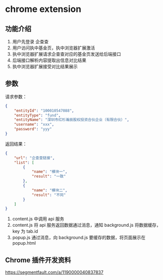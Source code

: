 # chrome extension

## 功能介绍

1. 用户先登录 企查查
2. 用户访问执中基金页，执中浏览器扩展激活
3. 执中浏览器扩展请求企查查对应的基金页发送给后端接口
4. 后端接口解析内容提取出信息对比结果
5. 执中浏览器扩展接受对比结果展示

## 参数

请求参数：

```json
{
	"entityId": "100010547088",
	"entityType": "fund",
	"entityName": "深圳市红杉瀚辰股权投资合伙企业（有限合伙）",
	"username": "xxx",
	"password": "yyy"
}
```

返回结果：

```json
{
	"url": "企查查链接",
	"list": [
		{
			"name": "模块一",
			"result": "一致"
		},
		{
			"name": "模块二",
			"result": "不同"
		}
	]
}
```
1. content.js 中调用 api 服务
2. content.js 将 api 服务返回数据通过消息，通知 background.js 将数据缓存，key 为 tab.id
3. popup.js 通过消息，向 background.js 要缓存的数据，将页面展示在 popup.html

## Chrome 插件开发资料

https://segmentfault.com/a/1190000040837837